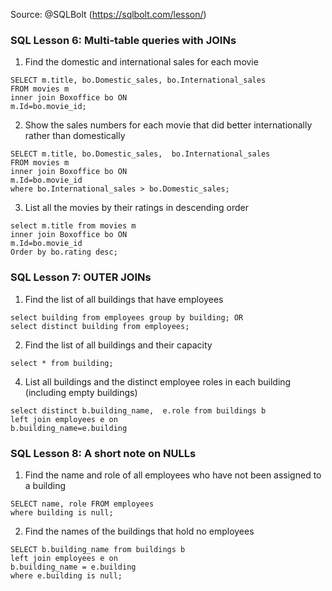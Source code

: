 Source: @SQLBolt (https://sqlbolt.com/lesson/)

### SQL Lesson 6: Multi-table queries with JOINs
1. Find the domestic and international sales for each movie<br>
```
SELECT m.title, bo.Domestic_sales, bo.International_sales 
FROM movies m
inner join Boxoffice bo ON
m.Id=bo.movie_id;
```
2. Show the sales numbers for each movie that did better internationally rather than domestically<br>
```
SELECT m.title, bo.Domestic_sales,  bo.International_sales
FROM movies m
inner join Boxoffice bo ON
m.Id=bo.movie_id 
where bo.International_sales > bo.Domestic_sales;
```
3. List all the movies by their ratings in descending order<br>
```
select m.title from movies m
inner join Boxoffice bo ON
m.Id=bo.movie_id
Order by bo.rating desc;
```

### SQL Lesson 7: OUTER JOINs
1. Find the list of all buildings that have employees<br>
```
select building from employees group by building; OR
select distinct building from employees;
```
2. Find the list of all buildings and their capacity<br>
```
select * from building;
```
4. List all buildings and the distinct employee roles in each building (including empty buildings)<br>
```
select distinct b.building_name,  e.role from buildings b
left join employees e on
b.building_name=e.building
```

### SQL Lesson 8: A short note on NULLs
1. Find the name and role of all employees who have not been assigned to a building<br>
```
SELECT name, role FROM employees
where building is null;
```
2. Find the names of the buildings that hold no employees<br>
```
SELECT b.building_name from buildings b
left join employees e on
b.building_name = e.building
where e.building is null;
```
